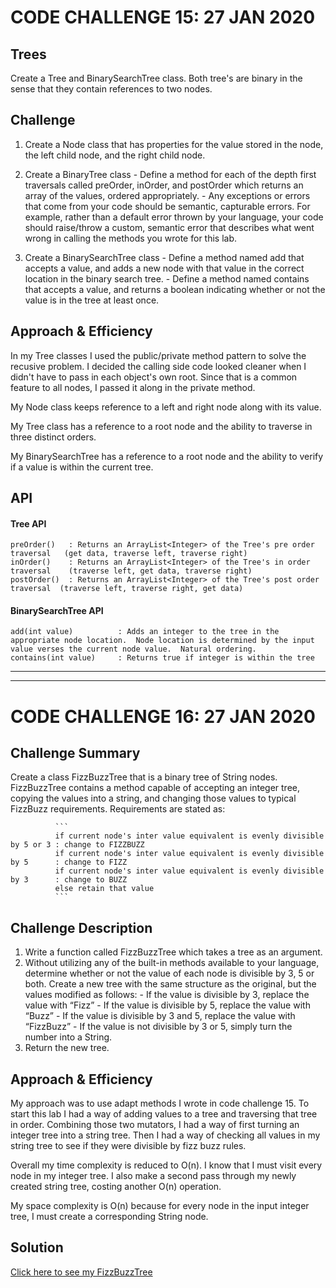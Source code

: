 # CODE CHALLENGE 15: 27 JAN 2020

## Trees
<!-- Short summary or background information -->
Create a Tree and BinarySearchTree class.  Both tree's are binary in the sense that they contain references to two nodes.

## Challenge
<!-- Description of the challenge -->
1. Create a Node class that has properties for the value stored in the node, the left child node, and the right child node.

2. Create a BinaryTree class
       - Define a method for each of the depth first traversals called preOrder, inOrder, and postOrder which returns an array of the values, ordered appropriately.
       - Any exceptions or errors that come from your code should be semantic, capturable errors. For example, rather than a default error thrown by your language, your code should raise/throw a custom, semantic error that describes what went wrong in calling the methods you wrote for this lab.

3. Create a BinarySearchTree class
       - Define a method named add that accepts a value, and adds a new node with that value in the correct location in the binary search tree.
       - Define a method named contains that accepts a value, and returns a boolean indicating whether or not the value is in the tree at least once.

## Approach & Efficiency
<!-- What approach did you take? Why? What is the Big O space/time for this approach? -->
In my Tree classes I used the public/private method pattern to solve the recusive problem.  I decided the calling side code looked cleaner when I didn't have to pass in each object's own root.  Since that is a common feature to all nodes, I passed it along in the private method.

My Node class keeps reference to a left and right node along with its value.

My Tree class has a reference to a root node and the ability to traverse in three distinct orders.

My BinarySearchTree has a reference to a root node and the ability to verify if a value is within the current tree.

## API
<!-- Description of each method publicly available in each of your trees -->
#### Tree API
    preOrder()   : Returns an ArrayList<Integer> of the Tree's pre order traversal   (get data, traverse left, traverse right)
    inOrder()    : Returns an ArrayList<Integer> of the Tree's in order traversal    (traverse left, get data, traverse right)
    postOrder()  : Returns an ArrayList<Integer> of the Tree's post order traversal  (traverse left, traverse right, get data)
    
#### BinarySearchTree API
    add(int value)          : Adds an integer to the tree in the appropriate node location.  Node location is determined by the input value verses the current node value.  Natural ordering.
    contains(int value)     : Returns true if integer is within the tree
    
    
---
---

# CODE CHALLENGE 16: 27 JAN 2020

## Challenge Summary
<!-- Short summary or background information -->
Create a class FizzBuzzTree that is a binary tree of String nodes.  FizzBuzzTree contains a method capable of accepting an integer tree, copying the values into a string, and changing those values to typical FizzBuzz requirements.  Requirements are stated as:

              ```
              if current node's inter value equivalent is evenly divisible by 5 or 3 : change to FIZZBUZZ
              if current node's inter value equivalent is evenly divisible by 5      : change to FIZZ
              if current node's inter value equivalent is evenly divisible by 3      : change to BUZZ
              else retain that value
              ```

## Challenge Description
<!-- Description of the challenge -->
1. Write a function called FizzBuzzTree which takes a tree as an argument.
2. Without utilizing any of the built-in methods available to your language, determine whether or not the value of each node is divisible by 3, 5 or both. Create a new tree with the same structure as the original, but the values modified as follows:
       - If the value is divisible by 3, replace the value with “Fizz”
       - If the value is divisible by 5, replace the value with “Buzz”
       - If the value is divisible by 3 and 5, replace the value with “FizzBuzz”
       - If the value is not divisible by 3 or 5, simply turn the number into a String.
3. Return the new tree.

## Approach & Efficiency
My approach was to use adapt methods I wrote in code challenge 15.  To start this lab I had a way of adding values to a tree and traversing that tree in order.  Combining those two mutators, I had a way of first turning an integer tree into a string tree.  Then I had a way of checking all values in my string tree to see if they were divisible by fizz buzz rules.

Overall my time complexity is reduced to O(n).  I know that I must visit every node in my integer tree.  I also make a second pass through my newly created string tree, costing another O(n) operation.

My space complexity is O(n) because for every node in the input integer tree, I must create a corresponding String node.

## Solution
<!-- Embedded whiteboard image -->
[Click here to see my FizzBuzzTree](https://github.com/micahThor/data-structures-and-algorithms/blob/master/tree/src/main/java/fizzbuzz/FizzBuzzTree.java)
![]()
